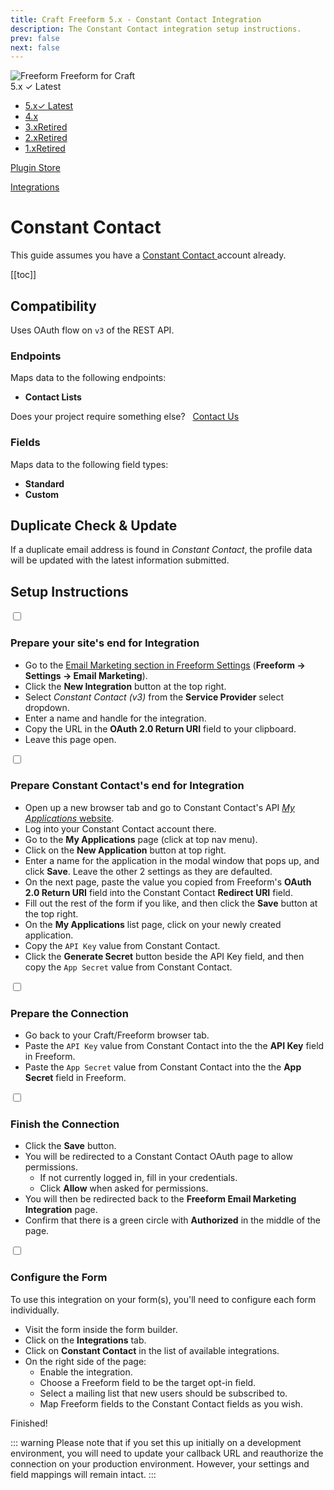 ```yaml
---
title: Craft Freeform 5.x - Constant Contact Integration
description: The Constant Contact integration setup instructions.
prev: false
next: false
---
```


<meta property="og:image" content="https://docs.solspace.com/extras/social/craft/freeform/freeform.png" />

<div id="pr-heading">
    <img src="https://docs.solspace.com/extras/icons/products/freeform-icon.png" alt="Freeform" class="pr-image">
    <span class="pr-name">Freeform</span>
    <span class="pr-category">for Craft</span>
    <div class="pr-v-wrapper">
        <div class="pr-v">
            <span class="pr-v-v">5.x</span>
            <span class="pr-v-type pr-latest">✓ Latest</span>
            <span class="pr-v-arrow arrow down"></span>
        </div>
        <ul class="pr-v-list">
            <li><a href="/craft/freeform/v5/">5.x<span class="pr-v-type pr-latest">✓ Latest</span></a></li>
            <li><a href="/craft/freeform/v4/">4.x</a></li>
            <li><a href="/craft/freeform/v3/">3.x<span class="pr-v-type pr-retired">Retired</span></a></li>
            <li><a href="/craft/freeform/v2/">2.x<span class="pr-v-type pr-retired">Retired</span></a></li>
            <li><a href="/craft/freeform/v1/">1.x<span class="pr-v-type pr-retired">Retired</span></a></li>
        </ul>
    </div>
    <div class="pr-buy">
        <a href="https://plugins.craftcms.com/freeform" class="button button-blue"><span class="external-url">Plugin Store</span></a>
    </div>
</div>

<span class="page-section"><a href="/craft/freeform/v5/integrations/">Integrations</a></span>

# Constant Contact <Badge type="pro" text="Pro" />

This guide assumes you have a [Constant Contact ](https://www.constantcontact.com) account already.


[[toc]]


## Compatibility

Uses OAuth flow on `v3` of the REST API.

### Endpoints
Maps data to the following endpoints:

- **Contact Lists**

Does your project require something else? &nbsp; <a href="/support/" class="button"><span>Contact Us</span></a>

### Fields
Maps data to the following field types:

- **Standard**
- **Custom**


## Duplicate Check & Update

If a duplicate email address is found in _Constant Contact_, the profile data will be updated with the latest information submitted.


## Setup Instructions

<div class="step">
<label for="step1"><input type="checkbox" class="step-check" id="step1">

### Prepare your site's end for Integration

</label>

- Go to the [Email Marketing section in Freeform Settings](../configuration/settings/#email-marketing) (**Freeform → Settings → Email Marketing**).
- Click the **New Integration** button at the top right.
- Select *Constant Contact (v3)* from the **Service Provider** select dropdown.
- Enter a name and handle for the integration.
- Copy the URL in the **OAuth 2.0 Return URI** field to your clipboard.
- Leave this page open.

</div>

<div class="step">
<label for="step2"><input type="checkbox" class="step-check" id="step2">

### Prepare Constant Contact's end for Integration

</label>

- Open up a new browser tab and go to Constant Contact's API [*My Applications* website](https://app.constantcontact.com/pages/dma/portal/).
- Log into your Constant Contact account there.
- Go to the **My Applications** page (click at top nav menu).
- Click on the **New Application** button at top right.
- Enter a name for the application in the modal window that pops up, and click **Save**. Leave the other 2 settings as they are defaulted.
- On the next page, paste the value you copied from Freeform's **OAuth 2.0 Return URI** field into the Constant Contact **Redirect URI** field.
- Fill out the rest of the form if you like, and then click the **Save** button at the top right.
- On the **My Applications** list page, click on your newly created application.
- Copy the `API Key` value from Constant Contact.
- Click the **Generate Secret** button beside the API Key field, and then copy the `App Secret` value from Constant Contact.

</div>

<div class="step">
<label for="step3"><input type="checkbox" class="step-check" id="step3">

### Prepare the Connection

</label>

- Go back to your Craft/Freeform browser tab.
- Paste the `API Key` value from Constant Contact into the the **API Key** field in Freeform.
- Paste the `App Secret` value from Constant Contact into the the **App Secret** field in Freeform.

</div>

<div class="step">
<label for="step4"><input type="checkbox" class="step-check" id="step4">

### Finish the Connection

</label>

- Click the **Save** button.
- You will be redirected to a Constant Contact OAuth page to allow permissions.
    - If not currently logged in, fill in your credentials.
    - Click **Allow** when asked for permissions.
- You will then be redirected back to the **Freeform Email Marketing Integration** page.
- Confirm that there is a green circle with **Authorized** in the middle of the page.

</div>

<div class="step">
<label for="step5"><input type="checkbox" class="step-check" id="step5">

### Configure the Form

</label>

To use this integration on your form(s), you'll need to configure each form individually.

- Visit the form inside the form builder.
- Click on the **Integrations** tab.
- Click on **Constant Contact** in the list of available integrations.
- On the right side of the page:
    - Enable the integration.
    - Choose a Freeform field to be the target opt-in field.
    - Select a mailing list that new users should be subscribed to.
    - Map Freeform fields to the Constant Contact fields as you wish.

</div>

<div class="step-finished">Finished!</div>

::: warning
Please note that if you set this up initially on a development environment, you will need to update your callback URL and reauthorize the connection on your production environment. However, your settings and field mappings will remain intact.
:::
